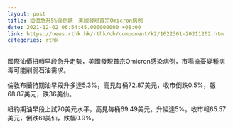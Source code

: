 ```yaml
---
layout: post
title: 油價急升5%後倒跌　美國發現首宗Omicron病例
date: 2021-12-02 06:54:45.000000000 +08:00
link: https://news.rthk.hk/rthk/ch/component/k2/1622361-20211202.htm
categories: rthk
---
```


國際油價扭轉早段急升走勢，美國發現首宗Omicron感染病例，市場擔憂變種病毒可能削弱石油需求。

倫敦布蘭特期油早段升多達5.3%，高見每桶72.87美元，收市倒跌0.5%，報68.87美元，跌36美仙。

紐約期油早段上試70美元水平，高見每桶69.49美元，升幅達5%。收市報65.57美元，倒跌61美仙，跌幅0.9%。
